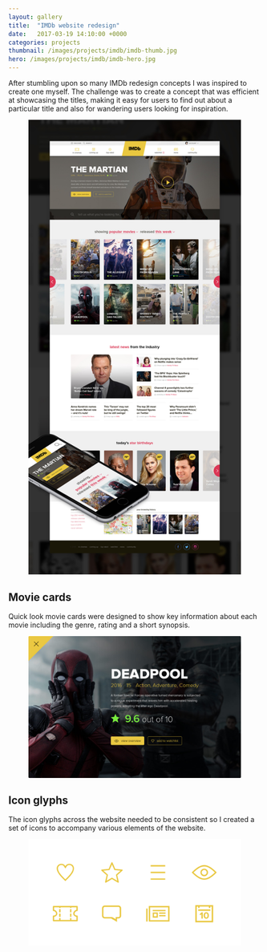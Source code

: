```yaml
---
layout: gallery
title:  "IMDb website redesign"
date:   2017-03-19 14:10:00 +0000
categories: projects
thumbnail: /images/projects/imdb/imdb-thumb.jpg
hero: /images/projects/imdb/imdb-hero.jpg
---
```


After stumbling upon so many IMDb redesign concepts I was inspired to create one myself. The challenge was to create a concept that was efficient at showcasing the titles, making it easy for users to find out about a particular title and also for wandering users looking for inspiration.

<figure><img src="/images/projects/imdb/imdb-homepage.jpg" alt="IMDb homepage" class="responsive"/></figure>

## Movie cards
Quick look movie cards were designed to show key information about each movie including the genre, rating and a short synopsis.

<figure><img src="/images/projects/imdb/imdb-card.jpg" alt="Deadpool movie card" class="fixed"/></figure>

## Icon glyphs
The icon glyphs across the website needed to be consistent so I created a set of icons to accompany various elements of the website.

<figure><img src="/images/projects/imdb/imdb-icons.png" alt="IMDb icon set grid" class="fixed"/></figure>
